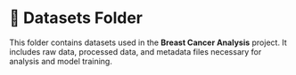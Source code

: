 # 📂 Datasets Folder

This folder contains datasets used in the **Breast Cancer Analysis** project. It includes raw data, processed data, and metadata files necessary for analysis and model training.

